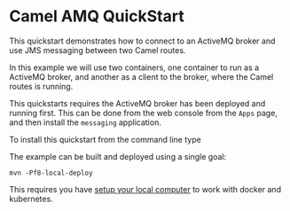 # Camel AMQ QuickStart

This quickstart demonstrates how to connect to an ActiveMQ broker and use JMS messaging between two Camel routes.

In this example we will use two containers, one container to run as a ActiveMQ broker, and another as a client to the broker, where the Camel routes is running.

This quickstarts requires the ActiveMQ broker has been deployed and running first. This can be done from the web console from the `Apps` page, and then install the `messaging` application.

To install this quickstart from the command line type

The example can be built and deployed using a single goal:

    mvn -Pf8-local-deploy

This requires you have [setup your local computer](http://fabric8.io/guide/getStarted/develop.html) to work with docker and kubernetes.
